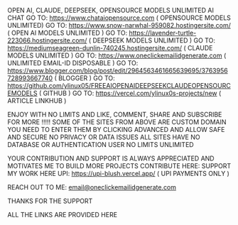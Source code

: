 OPEN AI, CLAUDE, DEEPSEEK, OPENSOURCE MODELS UNLIMITED AI CHAT 
GO TO: https://www.chataiopensource.com ( OPENSOURCE MODELS UNLIMITED) 
GO TO: https://www.snow-narwhal-959082.hostingersite.com/ ( OPEN AI MODELS UNLIMITED ) 
GO TO: https://lavender-turtle-223066.hostingersite.com/ ( DEEPSEEK MODELS UNLIMITED ) 
GO TO: https://mediumseagreen-dunlin-740245.hostingersite.com/ ( CLAUDE MODELS UNLIMITED ) 
GO TO: https://www.oneclickemailidgenerate.com ( UNLIMITED EMAIL-ID DISPOSABLE ) 
GO TO: https://www.blogger.com/blog/post/edit/2964563461665639695/3763956728993667740 ( BLOGGER ) 
GO TO: https://github.com/ylinux05/FREEAIOPENAIDEEPSEEKCLAUDEOPENSOURCEMODELS ( GITHUB )
GO TO: https://vercel.com/ylinux0s-projects/new
( ARTICLE LINKHUB )

ENJOY WITH NO LIMITS AND LIKE, COMMENT, SHARE AND SUBSCRIBE FOR MORE !!!!!
SOME OF THE SITES FROM ABOVE ARE CUSTOM DOMAIN YOU NEED TO ENTER THEM BY CLICKING ADVANCED AND ALLOW 
SAFE AND SECURE NO PRIVACY OR DATA ISSUES ALL SITES HAVE NO DATABASE OR AUTHENTICATION USER NO LIMITS UNLIMITED 

YOUR CONTRIBUTION AND SUPPORT IS ALWAYS APPRECIATED AND MOTIVATES ME TO BUILD MORE PROJECTS 
CONTRIBUTE HERE: SUPPORT MY WORK HERE UPI: https://upi-blush.vercel.app/ ( UPI PAYMENTS ONLY )

REACH OUT TO ME: email@oneclickemailidgenerate.com

THANKS FOR THE SUPPORT 

ALL THE LINKS ARE PROVIDED HERE 
